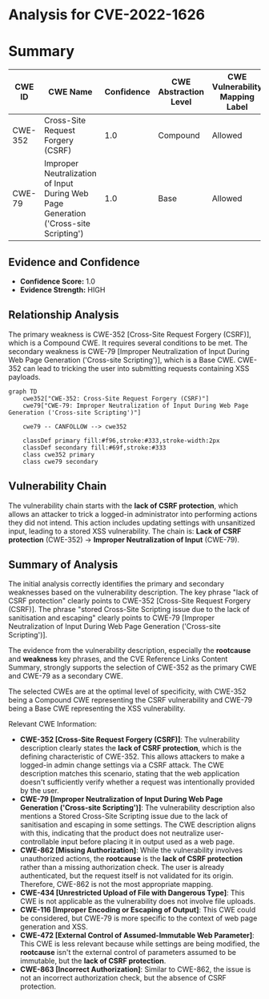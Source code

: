 # Analysis for CVE-2022-1626

# Summary
| CWE ID | CWE Name | Confidence | CWE Abstraction Level | CWE Vulnerability Mapping Label | CWE-Vulnerability Mapping Notes |
|---|---|---|---|---|---|
| CWE-352 | Cross-Site Request Forgery (CSRF) | 1.0 | Compound | Allowed | Primary CWE |
| CWE-79 | Improper Neutralization of Input During Web Page Generation ('Cross-site Scripting') | 1.0 | Base | Allowed | Secondary CWE |

## Evidence and Confidence

*   **Confidence Score:** 1.0
*   **Evidence Strength:** HIGH

## Relationship Analysis
The primary weakness is CWE-352 [Cross-Site Request Forgery (CSRF)], which is a Compound CWE. It requires several conditions to be met. The secondary weakness is CWE-79 [Improper Neutralization of Input During Web Page Generation ('Cross-site Scripting')], which is a Base CWE. CWE-352 can lead to tricking the user into submitting requests containing XSS payloads.

```mermaid
graph TD
    cwe352["CWE-352: Cross-Site Request Forgery (CSRF)"]
    cwe79["CWE-79: Improper Neutralization of Input During Web Page Generation ('Cross-site Scripting')"]

    cwe79 -- CANFOLLOW --> cwe352
    
    classDef primary fill:#f96,stroke:#333,stroke-width:2px
    classDef secondary fill:#69f,stroke:#333
    class cwe352 primary
    class cwe79 secondary
```

## Vulnerability Chain
The vulnerability chain starts with the **lack of CSRF protection**, which allows an attacker to trick a logged-in administrator into performing actions they did not intend. This action includes updating settings with unsanitized input, leading to a stored XSS vulnerability. The chain is: **Lack of CSRF protection** (CWE-352) -> **Improper Neutralization of Input** (CWE-79).

## Summary of Analysis
The initial analysis correctly identifies the primary and secondary weaknesses based on the vulnerability description. The key phrase "lack of CSRF protection" clearly points to CWE-352 [Cross-Site Request Forgery (CSRF)]. The phrase "stored Cross-Site Scripting issue due to the lack of sanitisation and escaping" clearly points to CWE-79 [Improper Neutralization of Input During Web Page Generation ('Cross-site Scripting')].

The evidence from the vulnerability description, especially the **rootcause** and **weakness** key phrases, and the CVE Reference Links Content Summary, strongly supports the selection of CWE-352 as the primary CWE and CWE-79 as a secondary CWE.

The selected CWEs are at the optimal level of specificity, with CWE-352 being a Compound CWE representing the CSRF vulnerability and CWE-79 being a Base CWE representing the XSS vulnerability.

Relevant CWE Information:
*   **CWE-352 [Cross-Site Request Forgery (CSRF)]**: The vulnerability description clearly states the **lack of CSRF protection**, which is the defining characteristic of CWE-352. This allows attackers to make a logged-in admin change settings via a CSRF attack. The CWE description matches this scenario, stating that the web application doesn't sufficiently verify whether a request was intentionally provided by the user.
*   **CWE-79 [Improper Neutralization of Input During Web Page Generation ('Cross-site Scripting')]**: The vulnerability description also mentions a Stored Cross-Site Scripting issue due to the lack of sanitisation and escaping in some settings. The CWE description aligns with this, indicating that the product does not neutralize user-controllable input before placing it in output used as a web page.
*   **CWE-862 [Missing Authorization]**: While the vulnerability involves unauthorized actions, the **rootcause** is the **lack of CSRF protection** rather than a missing authorization check. The user is already authenticated, but the request itself is not validated for its origin. Therefore, CWE-862 is not the most appropriate mapping.
*   **CWE-434 [Unrestricted Upload of File with Dangerous Type]**: This CWE is not applicable as the vulnerability does not involve file uploads.
*   **CWE-116 [Improper Encoding or Escaping of Output]**: This CWE could be considered, but CWE-79 is more specific to the context of web page generation and XSS.
*   **CWE-472 [External Control of Assumed-Immutable Web Parameter]**: This CWE is less relevant because while settings are being modified, the **rootcause** isn't the external control of parameters assumed to be immutable, but the **lack of CSRF protection**.
*   **CWE-863 [Incorrect Authorization]**: Similar to CWE-862, the issue is not an incorrect authorization check, but the absence of CSRF protection.